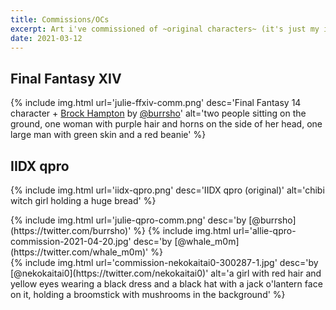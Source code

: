 ```yaml
---
title: Commissions/OCs
excerpt: Art i've commissioned of ~original characters~ (it's just my iidx and ffxiv characters)
date: 2021-03-12
---
```


## Final Fantasy XIV

{% include img.html url='julie-ffxiv-comm.png' desc='Final Fantasy 14 character + [Brock Hampton](https://twitter.com/radvillain/) by [@burrsho](https://twitter.com/burrsho)' alt='two people sitting on the ground, one woman with purple hair and horns on the side of her head, one large man with green skin and a red beanie' %}

## IIDX qpro

{% include img.html url='iidx-qpro.png' desc='IIDX qpro (original)' alt='chibi witch girl holding a huge bread' %}
<div class="img-block">
{% include img.html url='julie-qpro-comm.png' desc='by [@burrsho](https://twitter.com/burrsho)' %}
{% include img.html url='allie-qpro-commission-2021-04-20.jpg' desc='by [@whale_m0m](https://twitter.com/whale_m0m)' %}
</div>
{% include img.html url='commission-nekokaitai0-300287-1.jpg' desc='by [@nekokaitai0](https://twitter.com/nekokaitai0)' alt='a girl with red hair and yellow eyes wearing a black dress and a black hat with a jack o'lantern face on it, holding a broomstick with mushrooms in the background' %}